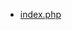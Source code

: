 - [index.php](https://github.com/LacunaSoftware/PkiSuiteSamples/blob/master/php/plain/public/open-cades-express/index.php)